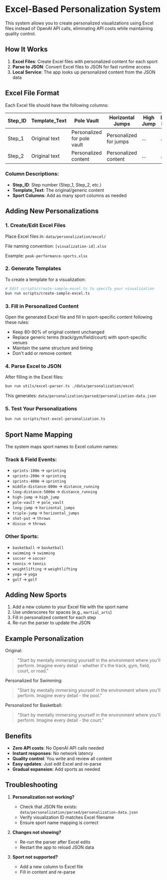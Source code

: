 # Excel-Based Personalization System

This system allows you to create personalized visualizations using Excel files instead of OpenAI API calls, eliminating API costs while maintaining quality control.

## How It Works

1. **Excel Files**: Create Excel files with personalized content for each sport
2. **Parse to JSON**: Convert Excel files to JSON for fast runtime access
3. **Local Service**: The app looks up personalized content from the JSON data

## Excel File Format

Each Excel file should have the following columns:

| Step_ID | Template_Text | Pole Vault | Horizontal Jumps | High Jump | Distance Running | Sprinting | Throws |
|---------|---------------|------------|------------------|-----------|------------------|-----------|---------|
| Step_1  | Original text | Personalized for pole vault | Personalized for jumps | ... | ... | ... | ... |
| Step_2  | Original text | Personalized content | Personalized content | ... | ... | ... | ... |

### Column Descriptions:
- **Step_ID**: Step number (Step_1, Step_2, etc.)
- **Template_Text**: The original/generic content
- **Sport Columns**: Add as many sport columns as needed

## Adding New Personalizations

### 1. Create/Edit Excel Files

Place Excel files in: `data/personalization/excel/`

File naming convention: `[visualization-id].xlsx`

Example: `peak-performance-sports.xlsx`

### 2. Generate Templates

To create a template for a visualization:

```bash
# Edit scripts/create-sample-excel.ts to specify your visualization
bun run scripts/create-sample-excel.ts
```

### 3. Fill in Personalized Content

Open the generated Excel file and fill in sport-specific content following these rules:
- Keep 80-90% of original content unchanged
- Replace generic terms (track/gym/field/court) with sport-specific venues
- Maintain the same structure and timing
- Don't add or remove content

### 4. Parse Excel to JSON

After filling in the Excel files:

```bash
bun run utils/excel-parser.ts ./data/personalization/excel
```

This generates: `data/personalization/parsed/personalization-data.json`

### 5. Test Your Personalizations

```bash
bun run scripts/test-excel-personalization.ts
```

## Sport Name Mapping

The system maps sport names to Excel column names:

### Track & Field Events:
- `sprints-100m` → `sprinting`
- `sprints-200m` → `sprinting`
- `sprints-400m` → `sprinting`
- `middle-distance-800m` → `distance_running`
- `long-distance-5000m` → `distance_running`
- `high-jump` → `high_jump`
- `pole-vault` → `pole_vault`
- `long-jump` → `horizontal_jumps`
- `triple-jump` → `horizontal_jumps`
- `shot-put` → `throws`
- `discus` → `throws`

### Other Sports:
- `basketball` → `basketball`
- `swimming` → `swimming`
- `soccer` → `soccer`
- `tennis` → `tennis`
- `weightlifting` → `weightlifting`
- `yoga` → `yoga`
- `golf` → `golf`

## Adding New Sports

1. Add a new column to your Excel file with the sport name
2. Use underscores for spaces (e.g., `martial_arts`)
3. Fill in personalized content for each step
4. Re-run the parser to update the JSON

## Example Personalization

Original:
> "Start by mentally immersing yourself in the environment where you'll perform. Imagine every detail - whether it's the track, gym, field, court, or road."

Personalized for Swimming:
> "Start by mentally immersing yourself in the environment where you'll perform. Imagine every detail - the pool."

Personalized for Basketball:
> "Start by mentally immersing yourself in the environment where you'll perform. Imagine every detail - the court."

## Benefits

- **Zero API costs**: No OpenAI API calls needed
- **Instant responses**: No network latency
- **Quality control**: You write and review all content
- **Easy updates**: Just edit Excel and re-parse
- **Gradual expansion**: Add sports as needed

## Troubleshooting

1. **Personalization not working?**
   - Check that JSON file exists: `data/personalization/parsed/personalization-data.json`
   - Verify visualization ID matches Excel filename
   - Ensure sport name mapping is correct

2. **Changes not showing?**
   - Re-run the parser after Excel edits
   - Restart the app to reload JSON data

3. **Sport not supported?**
   - Add a new column to Excel file
   - Fill in content and re-parse